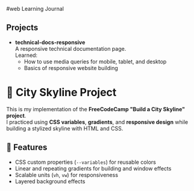 #web Learning Journal
## Projects

- **technical-docs-responsive**  
  A responsive technical documentation page.  
  Learned:
  - How to use media queries for mobile, tablet, and desktop
  - Basics of responsive website building
# 🌆 City Skyline Project

This is my implementation of the **FreeCodeCamp "Build a City Skyline" project**.  
I practiced using **CSS variables**, **gradients**, and **responsive design** while building a stylized skyline with HTML and CSS.  

## 🚀 Features
- CSS custom properties (`--variables`) for reusable colors  
- Linear and repeating gradients for building and window effects  
- Scalable units (`vh`, `vw`) for responsiveness  
- Layered background effects  

